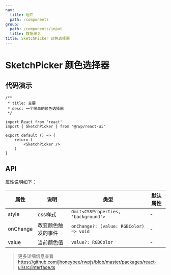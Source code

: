 ```yaml
---
nav:
  title: 组件
  path: /components
group:
  path: /components/input
  title: 数据录入
title: SketchPicker 颜色选择器
---
```


# SketchPicker 颜色选择器

## 代码演示


```tsx
/**
 * title: 主要
 * desc: 一个简单的颜色选择器
 */

import React from 'react'
import { SketchPicker } from '@rwp/react-ui'

export default () => {
    return (
        <SketchPicker />
    )
}
```


## API

属性说明如下：

|属性        |说明	       |类型	  |默认属性
|-----      |------       |-----     |-----    
|style      |css样式          |`Omit<CSSProperties, 'background'>` | -
|onChange   |改变颜色触发的事件|`onChange?: (value: RGBColor) => void` | -
|value      |当前颜色值        |`value?: RGBColor` | -
> 更多详细信息查看 https://github.com/jhoneybee/rwpjs/blob/master/packages/react-ui/src/interface.ts